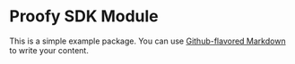 # Proofy SDK Module

This is a simple example package. You can use
[Github-flavored Markdown](https://guides.github.com/features/mastering-markdown/)
to write your content.